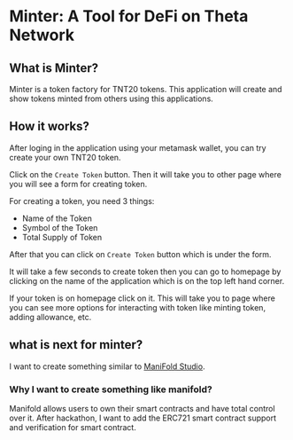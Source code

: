 # Minter: A Tool for DeFi on Theta Network

## What is Minter?

Minter is a token factory for TNT20 tokens. This application will create and show tokens minted from others using this applications.

## How it works?

After loging in the application using your metamask wallet, you can try create your own TNT20 token.

Click on the `Create Token` button. Then it will take you to other page where you will see a form for creating token.

For creating a token, you need 3 things: 

- Name of the Token
- Symbol of the Token
- Total Supply of Token

After that you can click on `Create Token` button which is under the form.

It will take a few seconds to create token then you can go to homepage by clicking on the name of the application which is on the top left hand corner.

If your token is on homepage click on it. This will take you to page where you can see more options for interacting with token like minting token, adding allowance, etc.

## what is next for minter?

I want to create something similar to [ManiFold Studio](https://studio.manifold.xyz/).

### Why I want to create something like manifold?

Manifold allows users to own their smart contracts and have total control over it. After hackathon, I want to add the ERC721 smart contract support and verification for smart contract.